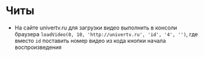 # Читы

* На сайте univertv.ru для загрузки видео выполнить в консоли браузера `loadVideo(0, 10, 'http://univertv.ru', 'id', '4', '')`, где вместо `id` поставить номер видео из кода кнопки начала воспроизведения
